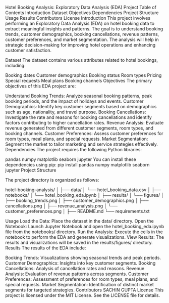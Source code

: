 Hotel Booking Analysis: Exploratory Data Analysis (EDA) Project
Table of Contents
Introduction
Dataset
Objectives
Dependencies
Project Structure
Usage
Results
Contributors
License
Introduction
This project involves performing an Exploratory Data Analysis (EDA) on hotel booking data to extract meaningful insights and patterns. The goal is to understand booking trends, customer demographics, booking cancellations, revenue patterns, customer preferences, and market segmentation. The analysis will help in strategic decision-making for improving hotel operations and enhancing customer satisfaction.

Dataset
The dataset contains various attributes related to hotel bookings, including:

Booking dates
Customer demographics
Booking status
Room types
Pricing
Special requests
Meal plans
Booking channels
Objectives
The primary objectives of this EDA project are:

Understand Booking Trends: Analyze seasonal booking patterns, peak booking periods, and the impact of holidays and events.
Customer Demographics: Identify key customer segments based on demographics such as age, nationality, and travel purpose.
Booking Cancellations: Investigate the rate and reasons for booking cancellations and identify factors contributing to higher cancellation rates.
Revenue Analysis: Evaluate revenue generated from different customer segments, room types, and booking channels.
Customer Preferences: Assess customer preferences for room types, meal plans, and special requests.
Market Segmentation: Segment the market to tailor marketing and service strategies effectively.
Dependencies
The project requires the following Python libraries:

pandas
numpy
matplotlib
seaborn
jupyter
You can install these dependencies using pip:
pip install pandas numpy matplotlib seaborn jupyter
Project Structure

The project directory is organized as follows:

hotel-booking-analysis/
│
├── data/
│   └── hotel_booking_data.csv
│
├── notebooks/
│   └── hotel_booking_eda.ipynb
│
├── results/
│   └── figures/
│       ├── booking_trends.png
│       ├── customer_demographics.png
│       ├── cancellations.png
│       ├── revenue_analysis.png
│       └── customer_preferences.png
│
├── README.md
└── requirements.txt

Usage
Load the Data: Place the dataset in the data/ directory.
Open the Notebook: Launch Jupyter Notebook and open the hotel_booking_eda.ipynb file from the notebooks/ directory.
Run the Analysis: Execute the cells in the notebook to perform the EDA and generate visualizations.
View Results: The results and visualizations will be saved in the results/figures/ directory.
Results
The results of the EDA include:

Booking Trends: Visualizations showing seasonal trends and peak periods.
Customer Demographics: Insights into key customer segments.
Booking Cancellations: Analysis of cancellation rates and reasons.
Revenue Analysis: Evaluation of revenue patterns across segments.
Customer Preferences: Assessment of preferences for room types, meal plans, and special requests.
Market Segmentation: Identification of distinct market segments for targeted strategies.
Contributors
SACHIN GUPTA
License
This project is licensed under the MIT License. See the LICENSE file for details.
